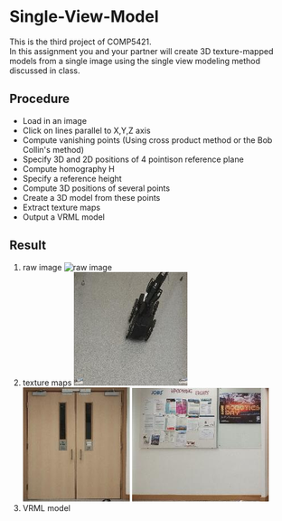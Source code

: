 # Single-View-Model
This is the third project of COMP5421.  
In this assignment you and your partner will create 3D texture-mapped models from a single image using the single view modeling method discussed in class. 
## Procedure  
  - Load in an image
  - Click on lines parallel to X,Y,Z axis
  - Compute vanishing points (Using cross product method or the Bob Collin's method)
  - Specify 3D and 2D positions of 4 pointison reference plane
  - Compute homography H
  - Specify a reference height
  - Compute 3D positions of several points
  - Create a 3D model from these points
  - Extract texture maps
  - Output a VRML model
## Result
1. raw image
![raw image](https://github.com/pjrambo/Single-View-Model/blob/master/realimage/realimage.JPG "raw image")  
2. texture maps
![1](https://github.com/pjrambo/Single-View-Model/blob/master/realimage/1.jpg "1")
![2](https://github.com/pjrambo/Single-View-Model/blob/master/realimage/2.jpg "2")
![3](https://github.com/pjrambo/Single-View-Model/blob/master/realimage/3.jpg "3")  
3. VRML model
